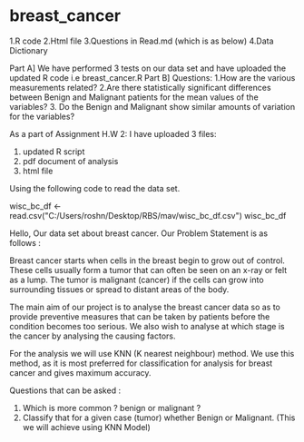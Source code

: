 # breast_cancer

1.R code
2.Html file
3.Questions in Read.md (which is as below)
4.Data Dictionary

Part A] We have performed 3 tests on our data set and have uploaded the updated R code i.e breast_cancer.R
Part B] Questions:
1.How are the various measurements related?
2.Are there statistically significant differences between Benign and Malignant patients for the mean values of the variables?
3. Do the Benign and Malignant show similar amounts of variation for the variables?


As a part of Assignment H.W 2:
I have uploaded 3 files:
1. updated R script
2. pdf document of analysis
3. html file


Using the following code to read the data set.


wisc_bc_df <- read.csv("C:/Users/roshn/Desktop/RBS/mav/wisc_bc_df.csv")
wisc_bc_df

Hello,
Our data set about breast cancer.
Our Problem Statement is as follows :


Breast cancer starts when cells in the breast begin to grow out of control. These cells usually form a tumor that can often be seen on an x-ray or felt as a lump. The tumor is malignant (cancer) if the cells can grow into surrounding tissues or spread to distant areas of the body.

The main aim of our project is to analyse the breast cancer data so as to provide preventive measures that can be taken by patients before the condition becomes too serious.
We also wish to analyse at which stage is the cancer by analysing the causing factors.

For the analysis we will use KNN (K nearest neighbour) method.
We use this method, as it is most preferred for classification for analysis for breast cancer and gives maximum accuracy.

Questions that can be asked :


1. Which is more common ? benign or malignant ?
2. Classify that for a given case (tumor) whether Benign or Malignant. (This we will achieve using KNN Model)
